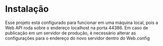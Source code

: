 # Instalação
Esse projeto está configurado para funcionar em uma máquina local, pois a Web API roda sobre o endereço localhost na porta 44386.
Em caso de publicação em um servidor de produção, é necessário alterar as configurações para o endereço do novo servidor dentro do Web.config
